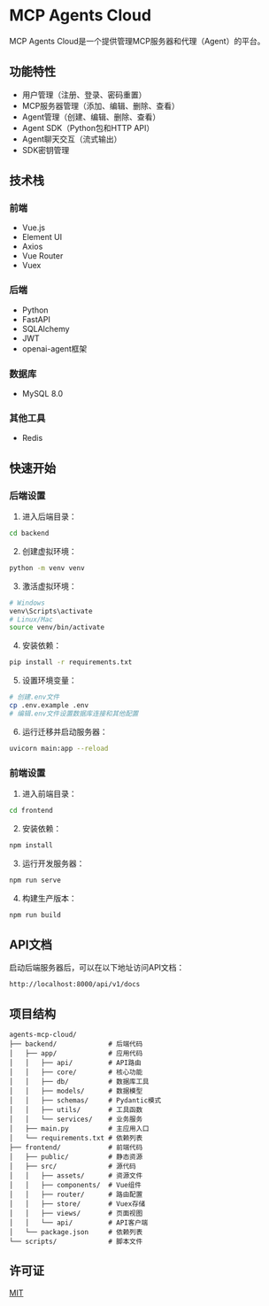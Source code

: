 # MCP Agents Cloud

MCP Agents Cloud是一个提供管理MCP服务器和代理（Agent）的平台。

## 功能特性

- 用户管理（注册、登录、密码重置）
- MCP服务器管理（添加、编辑、删除、查看）
- Agent管理（创建、编辑、删除、查看）
- Agent SDK（Python包和HTTP API）
- Agent聊天交互（流式输出）
- SDK密钥管理

## 技术栈

### 前端
- Vue.js
- Element UI
- Axios
- Vue Router
- Vuex

### 后端
- Python
- FastAPI
- SQLAlchemy
- JWT
- openai-agent框架

### 数据库
- MySQL 8.0

### 其他工具
- Redis

## 快速开始

### 后端设置

1. 进入后端目录：
```bash
cd backend
```

2. 创建虚拟环境：
```bash
python -m venv venv
```

3. 激活虚拟环境：
```bash
# Windows
venv\Scripts\activate
# Linux/Mac
source venv/bin/activate
```

4. 安装依赖：
```bash
pip install -r requirements.txt
```

5. 设置环境变量：
```bash
# 创建.env文件
cp .env.example .env
# 编辑.env文件设置数据库连接和其他配置
```

6. 运行迁移并启动服务器：
```bash
uvicorn main:app --reload
```

### 前端设置

1. 进入前端目录：
```bash
cd frontend
```

2. 安装依赖：
```bash
npm install
```

3. 运行开发服务器：
```bash
npm run serve
```

4. 构建生产版本：
```bash
npm run build
```

## API文档

启动后端服务器后，可以在以下地址访问API文档：

```
http://localhost:8000/api/v1/docs
```

## 项目结构

```
agents-mcp-cloud/
├── backend/             # 后端代码
│   ├── app/             # 应用代码
│   │   ├── api/         # API路由
│   │   ├── core/        # 核心功能
│   │   ├── db/          # 数据库工具
│   │   ├── models/      # 数据模型
│   │   ├── schemas/     # Pydantic模式
│   │   ├── utils/       # 工具函数
│   │   └── services/    # 业务服务
│   ├── main.py          # 主应用入口
│   └── requirements.txt # 依赖列表
├── frontend/            # 前端代码
│   ├── public/          # 静态资源
│   ├── src/             # 源代码
│   │   ├── assets/      # 资源文件
│   │   ├── components/  # Vue组件
│   │   ├── router/      # 路由配置
│   │   ├── store/       # Vuex存储
│   │   ├── views/       # 页面视图
│   │   └── api/         # API客户端
│   └── package.json     # 依赖列表
└── scripts/             # 脚本文件
```

## 许可证

[MIT](LICENSE)

